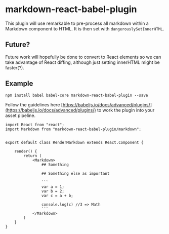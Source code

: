 # markdown-react-babel-plugin

This plugin will use remarkable to pre-process all markdown within a Markdown component to HTML.
It is then set with `dangerouslySetInnerHTML`.

## Future?

Future work will hopefully be done to convert to React elements so we can take advantage of React diffing, although just setting innerHTML might be faster(?).

## Example

`npm install babel babel-core markdown-react-babel-plugin --save`

Follow the guidelines here [https://babeljs.io/docs/advanced/plugins/](https://babeljs.io/docs/advanced/plugins/) to work the plugin into your asset pipeline.



```
import React from "react";
import Markdown from "markdown-react-babel-plugin/markdown";


export default class RenderMarkdown extends React.Component {

    render() {
        return (
            <Markdown>
                ## Something

                ## Something else as important

                ```
                var a = 1;
                var b = 2;
                var c = a + b;

                console.log(c) //3 => Math
                ```
            </Markdown>
        )
    }
}
```